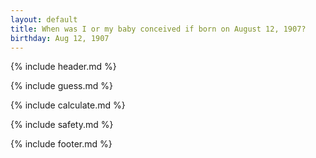 ```yaml
---
layout: default
title: When was I or my baby conceived if born on August 12, 1907?
birthday: Aug 12, 1907
---
```


{% include header.md %}

{% include guess.md %}

{% include calculate.md %}

{% include safety.md %}

{% include footer.md %}



